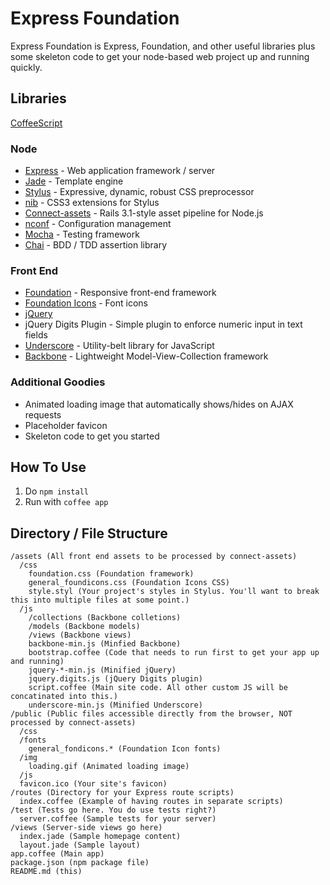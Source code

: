 Express Foundation
==================

Express Foundation is Express, Foundation, and other useful libraries
plus some skeleton code to get your node-based web project up and running quickly.

Libraries
---------

[CoffeeScript](http://coffeescript.org/)

### Node

* [Express](http://expressjs.com/) - Web application framework / server
* [Jade](http://jade-lang.com/) - Template engine
* [Stylus](http://learnboost.github.com/stylus/) - Expressive, dynamic,
robust CSS preprocessor
* [nib](http://visionmedia.github.com/nib/) - CSS3 extensions for Stylus
* [Connect-assets](https://github.com/TrevorBurnham/connect-assets) - Rails 3.1-style asset pipeline for Node.js
* [nconf](https://github.com/flatiron/nconf) - Configuration management
* [Mocha](http://visionmedia.github.com/mocha/) - Testing framework
* [Chai](http://chaijs.com/) - BDD / TDD assertion library

### Front End

* [Foundation](http://foundation.zurb.com/) - Responsive front-end
framework
* [Foundation Icons](http://www.zurb.com/playground/foundation-icons) -
Font icons
* [jQuery](jquery.com)
* jQuery Digits Plugin - Simple plugin to enforce numeric input in text
   fields
* [Underscore](http://underscorejs.org/) - Utility-belt library for JavaScript
* [Backbone](http://backbonejs.org/) - Lightweight Model-View-Collection framework

### Additional Goodies

* Animated loading image that automatically shows/hides on AJAX requests
* Placeholder favicon
* Skeleton code to get you started

How To Use
----------

1. Do `npm install`
2. Run with `coffee app`

Directory / File Structure
--------------------------

    /assets (All front end assets to be processed by connect-assets)
      /css
        foundation.css (Foundation framework)
        general_foundicons.css (Foundation Icons CSS)
        style.styl (Your project's styles in Stylus. You'll want to break this into multiple files at some point.)
      /js
        /collections (Backbone colletions)
        /models (Backbone models)
        /views (Backbone views)
        backbone-min.js (Minfied Backbone)
        bootstrap.coffee (Code that needs to run first to get your app up and running)
        jquery-*-min.js (Minified jQuery)
        jquery.digits.js (jQuery Digits plugin)
        script.coffee (Main site code. All other custom JS will be concatinated into this.)
        underscore-min.js (Minified Underscore)
    /public (Public files accessible directly from the browser, NOT processed by connect-assets)
      /css
      /fonts
        general_fondicons.* (Foundation Icon fonts)
      /img
        loading.gif (Animated loading image)
      /js
      favicon.ico (Your site's favicon)
    /routes (Directory for your Express route scripts)
      index.coffee (Example of having routes in separate scripts)
    /test (Tests go here. You do use tests right?)
      server.coffee (Sample tests for your server)
    /views (Server-side views go here)
      index.jade (Sample homepage content)
      layout.jade (Sample layout)
    app.coffee (Main app)
    package.json (npm package file)
    README.md (this)
